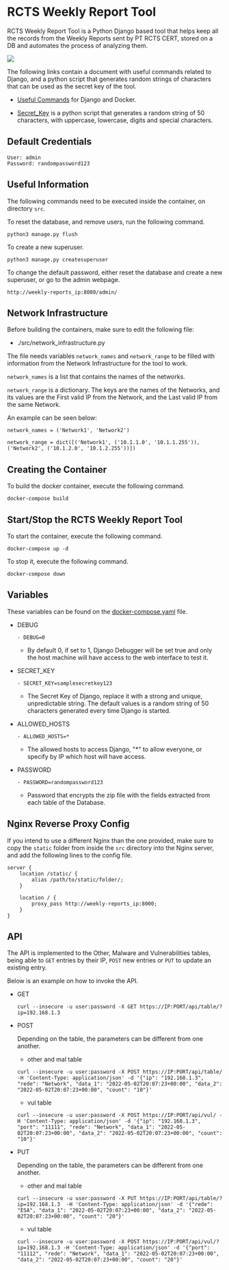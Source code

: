 # RCTS Weekly Report Tool

RCTS Weekly Report Tool is a Python Django based tool that helps keep all the records from the Weekly Reports sent by PT RCTS CERT, stored on a DB and automates the process of analyzing them.

![](RCTS_Weekly_Report_Tool.gif)

The following links contain a document with useful commands related to Django, and a python script that generates random strings of characters that can be used as the secret key of the tool.

- [Useful Commands](./useful_commands.md) for Django and Docker.

- [Secret_Key](./secret_key.py) is a python script that generates a random string of 50 characters, with uppercase, lowercase, digits and special characters.

## Default Credentials

```
User: admin
Password: randompassword123
```

## Useful Information

The following commands need to be executed inside the container, on directory `src`.

To reset the database, and remove users, run the following command.

```
python3 manage.py flush
```

To create a new superuser.

```
python3 manage.py createsuperuser
```

To change the default password, either reset the database and create a new superuser, or go to the admin webpage.

```
http://weekly-reports_ip:8080/admin/
```

## Network Infrastructure

Before building the containers, make sure to edit the following file:

+ ./src/network_infrastructure.py

The file needs variables `network_names` and `network_range` to be filled with information from the Network Infrastructure for the tool to work.

`network_names` is a list that contains the names of the networks.

`network_range` is a dictionary. The keys are the names of the Networks, and its values are the First valid IP from the Network, and the Last valid IP from the same Network.

An example can be seen below:

```
network_names = ('Network1', 'Network2')

network_range = dict([('Network1', ('10.1.1.0', '10.1.1.255')), ('Network2', ('10.1.2.0', '10.1.2.255'))])
```

## Creating the Container

To build the docker container, execute the following command.

```
docker-compose build
```

## Start/Stop the RCTS Weekly Report Tool

To start the container, execute the following command.

```
docker-compose up -d
```

To stop it, execute the following command.

```
docker-compose down
```

## Variables

These variables can be found on the [docker-compose.yaml](./docker-compose.yml) file.

+ DEBUG

    ```
    - DEBUG=0
    ```

    + By default 0, if set to 1, Django Debugger will be set true and only the host machine will have access to the web interface to test it.

+ SECRET_KEY

    ```
    - SECRET_KEY=samplesecretkey123
    ```

    + The Secret Key of Django, replace it with a strong and unique, unpredictable string. The default values is a random string of 50 characters generated every time Django is started.

+ ALLOWED_HOSTS

    ```
    - ALLOWED_HOSTS=*
    ```

    + The allowed hosts to access Django, "*" to allow everyone, or specify by IP which host will have access.

+ PASSWORD

    ```
    - PASSWORD=randompassword123
    ```

    + Password that encrypts the zip file with the fields extracted from each table of the Database.

## Nginx Reverse Proxy Config

If you intend to use a different Nginx than the one provided, make sure to copy the `static` folder from inside the `src` directory into the Nginx server, and add the following lines to the config file.

```
server {
    location /static/ {
        alias /path/to/static/folder/;
    }

    location / {
        proxy_pass http://weekly-reports_ip:8000;
    }
}
```

## API

The API is implemented to the Other, Malware and Vulnerabilities tables, being able to `GET` entries by their IP, `POST` new entries or `PUT` to update an existing entry.

Below is an example on how to invoke the API.

+ GET

    ```
    curl --insecure -u user:password -X GET https://IP:PORT/api/table/?ip=192.168.1.3
    ```

+ POST

    Depending on the table, the parameters can be different from one another.

    + other and mal table

    ```
    curl --insecure -u user:password -X POST https://IP:PORT/api/table/ -H 'Content-Type: application/json' -d '{"ip": "192.168.1.3", "rede": "Network", "data_1": "2022-05-02T20:07:23+00:00", "data_2": "2022-05-02T20:07:23+00:00", "count": "10"}'
    ```

    + vul table

    ```
    curl --insecure -u user:password -X POST https://IP:PORT/api/vul/ -H 'Content-Type: application/json' -d '{"ip": "192.168.1.3", "port": "11111", "rede": "Network", "data_1": "2022-05-02T20:07:23+00:00", "data_2": "2022-05-02T20:07:23+00:00", "count": "10"}'
    ```

+ PUT

    Depending on the table, the parameters can be different from one another.

    + other and mal table

    ```
    curl --insecure -u user:password -X PUT https://IP:PORT/api/table/?ip=192.168.1.3  -H 'Content-Type: application/json' -d '{"rede": "ESA", "data_1": "2022-05-02T20:07:23+00:00", "data_2": "2022-05-02T20:07:23+00:00", "count": "20"}'
    ```

    + vul table

    ```
    curl --insecure -u user:password -X POST https://IP:PORT/api/vul/?ip=192.168.1.3 -H 'Content-Type: application/json' -d '{"port": "11112", "rede": "Network", "data_1": "2022-05-02T20:07:23+00:00", "data_2": "2022-05-02T20:07:23+00:00", "count": "20"}'
    ```